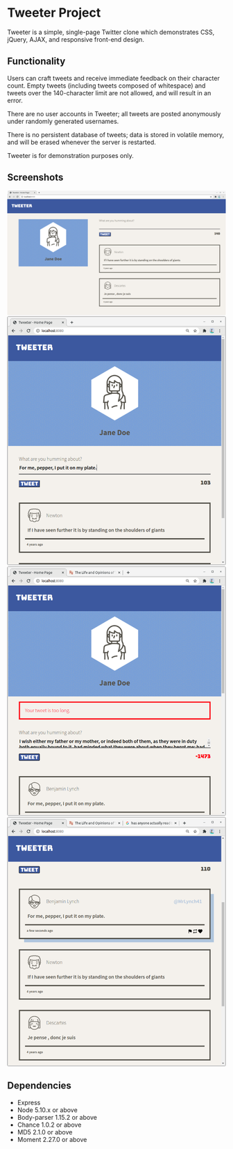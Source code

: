 # Tweeter Project

Tweeter is a simple, single-page Twitter clone which demonstrates CSS, jQuery, AJAX, and responsive front-end design.

## Functionality

Users can craft tweets and receive immediate feedback on their character count. Empty tweets (including tweets composed of whitespace) and tweets over the 140-character limit are not allowed, and will result in an error.

There are no user accounts in Tweeter; all tweets are posted anonymously under randomly generated usernames.

There is no persistent database of tweets; data is stored in volatile memory, and will be erased whenever the server is restarted.

Tweeter is for demonstration purposes only.

## Screenshots

!["Wide display for desktop or laptop resolutions."](https://github.com/philipd/tweeter/blob/master/docs/desktop.png)
!["Tweet compose box in action, with counter updating to display number of characters remaining until the limit is reached."](https://github.com/philipd/tweeter/blob/master/docs/compose.png)
!["An example error message, which displays when the user attempts to submit a tweet over the 140-character limit. Note that the counter has turned red as well."](https://github.com/philipd/tweeter/blob/master/docs/too-long.png)
!["Tweets display additional information when the user hovers over them."](https://github.com/philipd/tweeter/blob/master/docs/hover.png)

## Dependencies

- Express
- Node 5.10.x or above
- Body-parser 1.15.2 or above
- Chance 1.0.2 or above
- MD5 2.1.0 or above
- Moment 2.27.0 or above